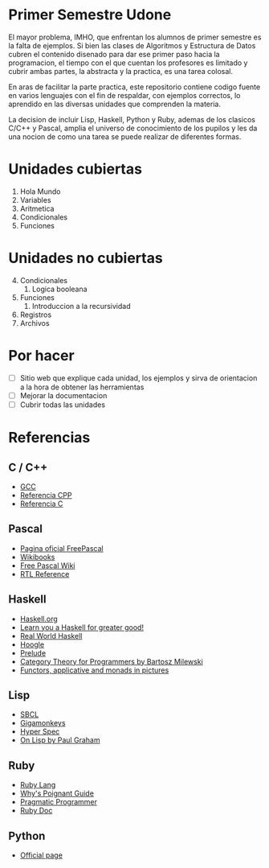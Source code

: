 # Primer Semestre Udone

El mayor problema, IMHO, que enfrentan los alumnos de primer semestre es la falta de ejemplos. Si bien las clases de Algoritmos y Estructura de Datos cubren el contenido disenado para dar ese primer paso hacia la programacion, el tiempo con el que cuentan los profesores es limitado y cubrir ambas partes, la abstracta y la practica, es una tarea colosal.

En aras de facilitar la parte practica, este repositorio contiene codigo fuente en varios lenguajes con el fin de respaldar, con ejemplos correctos, lo aprendido en las diversas unidades que comprenden la materia.

La decision de incluir Lisp, Haskell, Python y Ruby, ademas de los clasicos C/C++ y Pascal, amplia el universo de conocimiento de los pupilos y les da una nocion de como una tarea se puede realizar de diferentes formas.

# Unidades cubiertas

1. Hola Mundo
2. Variables
3. Aritmetica
4. Condicionales
5. Funciones

# Unidades no cubiertas
4. Condicionales
    1. Logica booleana
5. Funciones
    1. Introduccion a la recursividad
6. Registros
7. Archivos

# Por hacer
- [ ] Sitio web que explique cada unidad, los ejemplos y sirva de orientacion a la hora de obtener las herramientas
- [ ] Mejorar la documentacion
- [ ] Cubrir todas las unidades

# Referencias

## C / C++
- [GCC](https://gcc.gnu.org/)
- [Referencia CPP](http://en.cppreference.com/w/cpp)
- [Referencia C](http://en.cppreference.com/w/c)

## Pascal
- [Pagina oficial FreePascal](http://www.freepascal.org/)
- [Wikibooks](https://en.wikibooks.org/wiki/Pascal_Programming)
- [Free Pascal Wiki](http://wiki.freepascal.org/)
- [RTL Reference](http://www.freepascal.org/docs-html/rtl/)

## Haskell
- [Haskell.org](http://ruby-doc.com/docs/ProgrammingRuby/)
- [Learn you a Haskell for greater good!](http://learnyouahaskell.com/)
- [Real World Haskell](http://book.realworldhaskell.org/read/)
- [Hoogle](https://www.haskell.org/hoogle/)
- [Prelude](https://duckduckgo.com/html/)
- [Category Theory for Programmers by Bartosz Milewski](https://bartoszmilewski.com/2014/10/28/category-theory-for-programmers-the-preface/)
- [Functors, applicative and monads in pictures](http://adit.io/posts/2013-04-17-functors,_applicatives,_and_monads_in_pictures.html)

## Lisp
- [SBCL](http://www.sbcl.org/)
- [Gigamonkeys](http://www.gigamonkeys.com/book/)
- [Hyper Spec](http://www.lispworks.com/documentation/HyperSpec/Front/index.htm)
- [On Lisp by Paul Graham](http://www.paulgraham.com/onlisp.html)

## Ruby
- [Ruby Lang](https://www.ruby-lang.org/en/)
- [Why's Poignant Guide](http://poignant.guide/book/)
- [Pragmatic Programmer](http://ruby-doc.com/docs/ProgrammingRuby/)
- [Ruby Doc](http://ruby-doc.org/)

## Python
- [Official page](https://www.python.org/)
